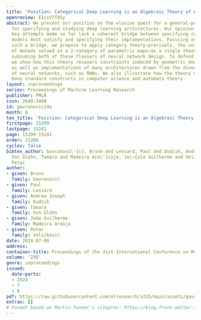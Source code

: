 ```yaml
---
title: 'Position: Categorical Deep Learning is an Algebraic Theory of All Architectures'
openreview: EIcxV7T0Sy
abstract: We present our position on the elusive quest for a general-purpose framework
  for specifying and studying deep learning architectures. Our opinion is that the
  key attempts made so far lack a coherent bridge between specifying constraints which
  models must satisfy and specifying their implementations. Focusing on building a
  such a bridge, we propose to apply category theory—precisely, the universal algebra
  of monads valued in a 2-category of parametric maps—as a single theory elegantly
  subsuming both of these flavours of neural network design. To defend our position,
  we show how this theory recovers constraints induced by geometric deep learning,
  as well as implementations of many architectures drawn from the diverse landscape
  of neural networks, such as RNNs. We also illustrate how the theory naturally encodes
  many standard constructs in computer science and automata theory.
layout: inproceedings
series: Proceedings of Machine Learning Research
publisher: PMLR
issn: 2640-3498
id: gavranovic24a
month: 0
tex_title: 'Position: Categorical Deep Learning is an Algebraic Theory of All Architectures'
firstpage: 15209
lastpage: 15241
page: 15209-15241
order: 15209
cycles: false
bibtex_author: Gavranovi\'{c}, Bruno and Lessard, Paul and Dudzik, Andrew Joseph and
  Von Glehn, Tamara and Madeira Ara\'{u}jo, Jo\~{a}o Guilherme and Veli\v{c}kovi\'{c},
  Petar
author:
- given: Bruno
  family: Gavranović
- given: Paul
  family: Lessard
- given: Andrew Joseph
  family: Dudzik
- given: Tamara
  family: Von Glehn
- given: João Guilherme
  family: Madeira Araújo
- given: Petar
  family: Veličković
date: 2024-07-08
address:
container-title: Proceedings of the 41st International Conference on Machine Learning
volume: '235'
genre: inproceedings
issued:
  date-parts:
  - 2024
  - 7
  - 8
pdf: https://raw.githubusercontent.com/mlresearch/v235/main/assets/gavranovic24a/gavranovic24a.pdf
extras: []
# Format based on Martin Fenner's citeproc: https://blog.front-matter.io/posts/citeproc-yaml-for-bibliographies/
---
```

